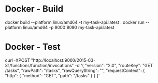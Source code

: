 # Docker - Build
docker build --platform linux/amd64 -t my-task-api:latest .
docker run --platform linux/amd64 -p 9000:8080 my-task-api:latest

# Docker - Test
curl -XPOST "http://localhost:9000/2015-03-31/functions/function/invocations" -d '{
    "version": "2.0",
    "routeKey": "GET /tasks",
    "rawPath": "/tasks",
    "rawQueryString": "",
    "requestContext": {
        "http": {
            "method": "GET",
            "path": "/tasks"
        }
    }
}'


